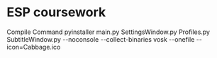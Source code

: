 # ESP coursework
Compile Command
pyinstaller main.py SettingsWindow.py Profiles.py SubtitleWindow.py --noconsole --collect-binaries vosk --onefile --icon=Cabbage.ico

